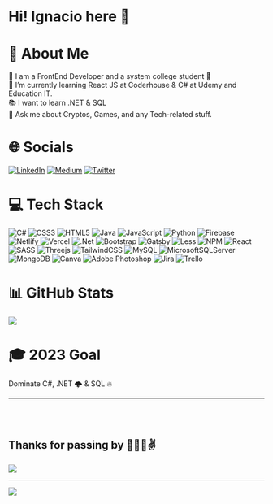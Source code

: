 # Hi! Ignacio here 👋

# 💫 About Me
🔭 I am a FrontEnd Developer and a system college student 🖤<br>🌱 I’m currently learning React JS at Coderhouse & C# at Udemy and Education IT.<br>📚 I want to learn .NET & SQL<br>💬 Ask me about Cryptos, Games, and any Tech-related stuff.
<br>
# 🌐 Socials
[![LinkedIn](https://img.shields.io/badge/LinkedIn-%230077B5.svg?logo=linkedin&logoColor=white)](https://linkedin.com/in/ipicca/) [![Medium](https://img.shields.io/badge/Medium-12100E?logo=medium&logoColor=white)](https://medium.com/@ipicca.dev) [![Twitter](https://img.shields.io/badge/Twitter-%231DA1F2.svg?logo=Twitter&logoColor=white)](https://twitter.com/NachoPicca) 
<br>
# 💻 Tech Stack
![C#](https://img.shields.io/badge/c%23-%23239120.svg?style=flat&logo=c-sharp&logoColor=white) ![CSS3](https://img.shields.io/badge/css3-%231572B6.svg?style=flat&logo=css3&logoColor=white) ![HTML5](https://img.shields.io/badge/html5-%23E34F26.svg?style=flat&logo=html5&logoColor=white) ![Java](https://img.shields.io/badge/java-%23ED8B00.svg?style=flat&logo=java&logoColor=white) ![JavaScript](https://img.shields.io/badge/javascript-%23323330.svg?style=flat&logo=javascript&logoColor=%23F7DF1E) ![Python](https://img.shields.io/badge/python-3670A0?style=flat&logo=python&logoColor=ffdd54) ![Firebase](https://img.shields.io/badge/firebase-%23039BE5.svg?style=flat&logo=firebase) ![Netlify](https://img.shields.io/badge/netlify-%23000000.svg?style=flat&logo=netlify&logoColor=#00C7B7) ![Vercel](https://img.shields.io/badge/vercel-%23000000.svg?style=flat&logo=vercel&logoColor=white) ![.Net](https://img.shields.io/badge/.NET-5C2D91?style=flat&logo=.net&logoColor=white) ![Bootstrap](https://img.shields.io/badge/bootstrap-%23563D7C.svg?style=flat&logo=bootstrap&logoColor=white) ![Gatsby](https://img.shields.io/badge/Gatsby-%23663399.svg?style=flat&logo=gatsby&logoColor=white) ![Less](https://img.shields.io/badge/less-2B4C80?style=flat&logo=less&logoColor=white) ![NPM](https://img.shields.io/badge/NPM-%23000000.svg?style=flat&logo=npm&logoColor=white) ![React](https://img.shields.io/badge/react-%2320232a.svg?style=flat&logo=react&logoColor=%2361DAFB) ![SASS](https://img.shields.io/badge/SASS-hotpink.svg?style=flat&logo=SASS&logoColor=white) ![Threejs](https://img.shields.io/badge/threejs-black?style=flat&logo=three.js&logoColor=white) ![TailwindCSS](https://img.shields.io/badge/tailwindcss-%2338B2AC.svg?style=flat&logo=tailwind-css&logoColor=white) ![MySQL](https://img.shields.io/badge/mysql-%2300f.svg?style=flat&logo=mysql&logoColor=white) ![MicrosoftSQLServer](https://img.shields.io/badge/Microsoft%20SQL%20Sever-CC2927?style=flat&logo=microsoft%20sql%20server&logoColor=white) ![MongoDB](https://img.shields.io/badge/MongoDB-%234ea94b.svg?style=flat&logo=mongodb&logoColor=white) ![Canva](https://img.shields.io/badge/Canva-%2300C4CC.svg?style=flat&logo=Canva&logoColor=white) ![Adobe Photoshop](https://img.shields.io/badge/adobephotoshop-%2331A8FF.svg?style=flat&logo=adobephotoshop&logoColor=white) ![Jira](https://img.shields.io/badge/jira-%230A0FFF.svg?style=flat&logo=jira&logoColor=white) ![Trello](https://img.shields.io/badge/Trello-%23026AA7.svg?style=flat&logo=Trello&logoColor=white)
<br>
# 📊 GitHub Stats
![](https://github-readme-stats.vercel.app/api/top-langs/?username=ignaciopicca&theme=react&hide_border=false&include_all_commits=true&count_private=false&layout=compact)
<br>
# 🎓 2023 Goal
Dominate C#, .NET 🌩️ & SQL 🔥

---
<br><br>
## Thanks for passing by 👨‍💻😁✌

![](https://quotes-github-readme.vercel.app/api?type=horizontal&theme=radical)

---
[![](https://visitcount.itsvg.in/api?id=ignaciopicca&icon=0&color=0)](https://visitcount.itsvg.in)

<!-- Proudly created with GPRM ( https://gprm.itsvg.in ) -->
